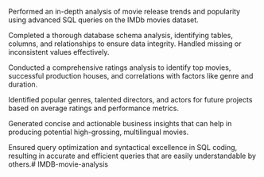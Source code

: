 Performed an in-depth analysis of movie release trends and popularity using advanced SQL queries on the IMDb movies dataset.

Completed a thorough database schema analysis, identifying tables, columns, and relationships to ensure data integrity. Handled missing or inconsistent values effectively.

Conducted a comprehensive ratings analysis to identify top movies, successful production houses, and correlations with factors like genre and duration.

Identified popular genres, talented directors, and actors for future projects based on average ratings and performance metrics.

Generated concise and actionable business insights that can help in producing potential high-grossing, multilingual movies.

Ensured query optimization and syntactical excellence in SQL coding, resulting in accurate and efficient queries that are easily understandable by others.# IMDB-movie-analysis
